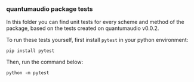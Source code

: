 ### quantumaudio package tests

In this folder you can find unit tests for every scheme and method of the package, based on the tests created on quantumaudio v0.0.2.

To run these tests yourself, first install `pytest` in your python environment:

```console
pip install pytest
```

Then, run the command below:

```console
python -m pytest 
```
